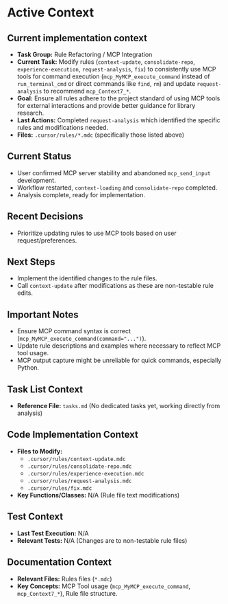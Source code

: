 # Active Context

## Current implementation context

- **Task Group:** Rule Refactoring / MCP Integration
- **Current Task:** Modify rules (`context-update`, `consolidate-repo`, `experience-execution`, `request-analysis`, `fix`) to consistently use MCP tools for command execution (`mcp_MyMCP_execute_command` instead of `run_terminal_cmd` or direct commands like `find`, `rm`) and update `request-analysis` to recommend `mcp_Context7_*`.
- **Goal:** Ensure all rules adhere to the project standard of using MCP tools for external interactions and provide better guidance for library research.
- **Last Actions:** Completed `request-analysis` which identified the specific rules and modifications needed.
- **Files:** `.cursor/rules/*.mdc` (specifically those listed above)

## Current Status

- User confirmed MCP server stability and abandoned `mcp_send_input` development.
- Workflow restarted, `context-loading` and `consolidate-repo` completed.
- Analysis complete, ready for implementation.

## Recent Decisions

- Prioritize updating rules to use MCP tools based on user request/preferences.

## Next Steps

- Implement the identified changes to the rule files.
- Call `context-update` after modifications as these are non-testable rule edits.

## Important Notes

- Ensure MCP command syntax is correct (`mcp_MyMCP_execute_command(command="...")`).
- Update rule descriptions and examples where necessary to reflect MCP tool usage.
- MCP output capture might be unreliable for quick commands, especially Python.

## Task List Context
- **Reference File:** `tasks.md` (No dedicated tasks yet, working directly from analysis)

## Code Implementation Context
- **Files to Modify:**
    - `.cursor/rules/context-update.mdc`
    - `.cursor/rules/consolidate-repo.mdc`
    - `.cursor/rules/experience-execution.mdc`
    - `.cursor/rules/request-analysis.mdc`
    - `.cursor/rules/fix.mdc`
- **Key Functions/Classes:** N/A (Rule file text modifications)

## Test Context
- **Last Test Execution:** N/A
- **Relevant Tests:** N/A (Changes are to non-testable rule files)

## Documentation Context
- **Relevant Files:** Rules files (`*.mdc`)
- **Key Concepts:** MCP Tool usage (`mcp_MyMCP_execute_command`, `mcp_Context7_*`), Rule file structure.